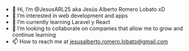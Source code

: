 - 👋 Hi, I’m @JesusARL25 aka Jesús Alberto Romero Lobato xD
- 👀 I’m interested in web development and apps
- 🌱 I’m currently learning Laravel y React
- 💞️ I’m looking to collaborate on companies that allow me to grow and continue learning
- 📫 How to reach me at jesusalberto.romero.lobato@gmail.com

<!---
JesusARL25/JesusARL25 is a ✨ special ✨ repository because its `README.md` (this file) appears on your GitHub profile.
You can click the Preview link to take a look at your changes.
--->
